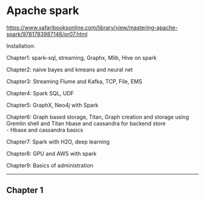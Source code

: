 
# Apache spark  

https://www.safaribooksonline.com/library/view/mastering-apache-spark/9781783987146/pr07.html

Installation:  
  
Chapter1: spark-sql, streaming, Graphx, Mlib, Hive on spark    
  
Chapter2: naive bayes and kmeans and neural net   
  
Chapter3: Streaming Flume and Kafka, TCP, File, EMS     
  
Chapter4: Spark SQL, UDF  

Chapter5: GraphX, Neo4j with Spark  

Chapter6: Graph based storage, Titan, Graph creation and storage using Gremlin shell and Titan hbase and cassandra for backend store    
	- Hbase and cassandra basics  

Chapter7: Spark with H2O, deep learning  

Chapter8: GPU and AWS with spark  

Chapter9: Basics of administration

---

## Chapter 1



